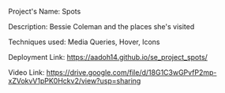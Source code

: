 Project's Name: Spots

Description: Bessie Coleman and the places she's visited

Techniques used: Media Queries, Hover, Icons

Deployment Link: https://aadoh14.github.io/se_project_spots/


Video Link: https://drive.google.com/file/d/18G1C3wGPvfP2mp-xZVokvV1pPK0Hckv2/view?usp=sharing
